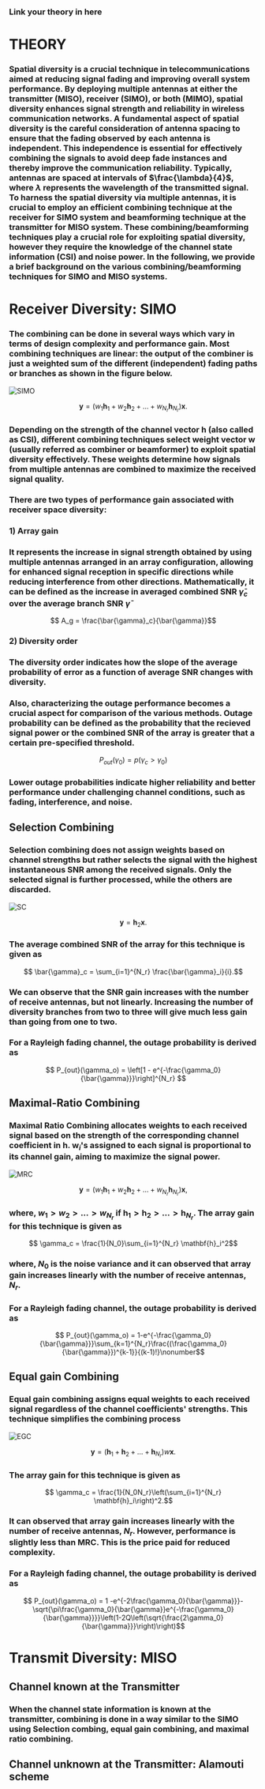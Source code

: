 ### Link your theory in here
# THEORY
### Spatial diversity is a crucial technique in telecommunications aimed at reducing signal fading and improving overall system performance. By deploying multiple antennas at either the transmitter (MISO), receiver (SIMO), or both (MIMO), spatial diversity enhances signal strength and reliability in wireless communication networks. A fundamental aspect of spatial diversity is the careful consideration of antenna spacing to ensure that the fading observed by each antenna is independent. This independence is essential for effectively combining the signals to avoid deep fade instances and thereby improve the communication reliability. Typically, antennas are spaced at intervals of $\frac{\lambda}{4}$, where $\lambda$ represents the wavelength of the transmitted signal. To harness the  spatial diversity via multiple antennas, it is crucial to employ an efficient combining technique at the receiver for SIMO system and beamforming technique at the transmitter for MISO system. These combining/beamforming techniques play a crucial role for exploiting spatial diversity, however they require the knowledge of the channel state information (CSI) and noise power. In the following, we provide a brief background on the various combining/beamforming techniques for SIMO and MISO systems.

# Receiver Diversity: SIMO
### The combining can be done in several ways which vary in terms of design complexity and  performance gain. Most combining techniques are linear: the output of the combiner is just a weighted sum of the different (independent) fading paths or branches as shown in the figure below.
![SIMO](https://github.com/Manasa090/exp-spatial-diversity-iiith/blob/main/Exp5.png)
```math
    \mathbf{y} = \left(w_1\mathbf{h}_1 + w_2\mathbf{h}_2 + \ldots+w_{N_r}\mathbf{h}_{N_r}\right)\mathbf{x}.\nonumber
```
### Depending on the strength of the channel vector $\mathbf{h}$ (also called as CSI), different combining techniques select weight vector $\mathbf{w}$ (usually referred  as combiner or beamformer) to exploit spatial diversity effectively. These weights determine how signals from multiple antennas are combined to maximize the received signal quality.
### There are two types of performance gain associated with receiver space diversity: 
### 1) Array gain
### It represents the increase in signal strength obtained by using multiple antennas arranged in an array configuration, allowing for enhanced signal reception in specific directions while reducing interference from other directions. Mathematically, it can be defined as the increase in averaged combined SNR $\bar{\gamma}_c$ over the average branch SNR $\bar{\gamma}$ 
```math
 A_g = \frac{\bar{\gamma}_c}{\bar{\gamma}}
```
### 2) Diversity order
### The diversity order indicates how the slope of the average probability of error as a function of average SNR changes with diversity.
### Also, characterizing the outage performance becomes a crucial aspect for comparison of the various methods. Outage probability can be defined as the probability that the recieved signal power or the combined SNR of the array is greater that a certain pre-specified threshold.
```math
    P_{out}(\gamma_0) = p(\gamma_c > \gamma_0)
```
### Lower outage probabilities indicate higher reliability and better performance under challenging channel conditions, such as fading, interference, and noise.

## Selection Combining
### Selection combining does not assign weights based on channel strengths but rather selects the signal with the highest instantaneous SNR among the received signals. Only the selected signal is further processed, while the others are discarded.
![SC](https://github.com/Manasa090/exp-spatial-diversity-iiith/blob/main/exp5_1.png)
```math
    \mathbf{y} =  \mathbf{h}_2\mathbf{x}.\nonumber
```
### The average combined SNR of the array for this technique is given as
```math
    \bar{\gamma}_c = \sum_{i=1}^{N_r} \frac{\bar{\gamma}_i}{i}.
```
### We can observe that the SNR gain increases with the number of receive antennas, but not linearly. Increasing the number of diversity branches from two to three will give much less gain than going from one to two.
### For a Rayleigh fading channel, the outage probability is derived as
```math
    P_{out}(\gamma_o) = \left[1 - e^{-\frac{\gamma_0}{\bar{\gamma}}}\right]^{N_r} 
```

## Maximal-Ratio Combining
### Maximal Ratio Combining allocates weights to each received signal based on the strength of the corresponding channel coefficient in $\mathbf{h}$. $\mathbf{w}_i$'s assigned to each signal is proportional to its channel gain, aiming to maximize the signal power.
![MRC](https://github.com/Manasa090/exp-spatial-diversity-iiith/blob/main/exp5_2.png)
```math
    \mathbf{y} = \left(w_1\mathbf{h}_1 + w_2\mathbf{h}_2 + \ldots+w_{N_r}\mathbf{h}_{N_r}\right)\mathbf{x},\nonumber
```
### where, $w_1>w_2>\ldots>w_{N_r}$ if $\mathbf{h}_1>\mathbf{h}_2>\ldots>\mathbf{h}_{N_r}$. The array gain for this technique is given as
```math
    \gamma_c = \frac{1}{N_0}\sum_{i=1}^{N_r} \mathbf{h}_i^2
```
### where, $N_0$ is the noise variance and it can observed that array gain increases linearly with the number of receive antennas, $N_r$.
### For a Rayleigh fading channel, the outage probability is derived as
```math
    P_{out}(\gamma_o) = 1-e^{-\frac{\gamma_0}{\bar{\gamma}}}\sum_{k=1}^{N_r}\frac{(\frac{\gamma_0}{\bar{\gamma}})^{k-1}}{(k-1)!}\nonumber
```

## Equal gain Combining
### Equal gain combining assigns equal weights to each received signal regardless of the channel coefficients' strengths. This technique simplifies the combining process
![EGC](https://github.com/Manasa090/exp-spatial-diversity-iiith/blob/main/exp5_3.png)
```math
    \mathbf{y} = \left(\mathbf{h}_1 + \mathbf{h}_2 + \ldots+\mathbf{h}_{N_r}\right)w\mathbf{x}.\nonumber
```
### The array gain for this technique is given as
```math
    \gamma_c = \frac{1}{N_0N_r}\left(\sum_{i=1}^{N_r} \mathbf{h}_i\right)^2.
```
### It can observed that array gain increases linearly with the number of receive antennas, $N_r$. However, performance is slightly less than MRC. This is the price paid for reduced complexity.
### For a Rayleigh fading channel, the outage probability is derived as
```math
    P_{out}(\gamma_o) = 1 -e^{-2\frac{\gamma_0}{\bar{\gamma}}}-\sqrt{\pi\frac{\gamma_0}{\bar{\gamma}}e^{-\frac{\gamma_0}{\bar{\gamma}}}}\left(1-2Q\left(\sqrt{\frac{2\gamma_0}{\bar{\gamma}}}\right)\right)
```

# Transmit Diversity: MISO

## Channel known at the Transmitter
### When the channel state information is known at the transmitter, combining is done in a way similar to the SIMO using Selection combing, equal gain combining, and maximal ratio combining.

## Channel unknown at the Transmitter: Alamouti scheme

